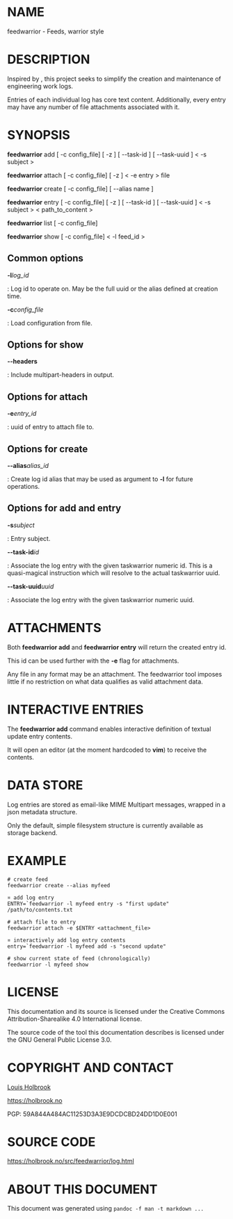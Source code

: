 # NAME

feedwarrior - Feeds, warrior style

# DESCRIPTION

Inspired by [](https//taskwarrior.org), this project seeks to simplify
the creation and maintenance of engineering work logs.

Entries of each individual log has core text content. Additionally,
every entry may have any number of file attachments associated with it.

# SYNOPSIS

**feedwarrior** add \[ -c config_file\] \[ -z \] \[ \--task-id \] \[
\--task-uuid \] \< -s subject \>

**feedwarrior** attach \[ -c config_file\] \[ -z \] \< -e entry \> file

**feedwarrior** create \[ -c config_file\] \[ \--alias name \]

**feedwarrior** entry \[ -c config_file\] \[ -z \] \[ \--task-id \] \[
\--task-uuid \] \< -s subject \> \< path_to_content \>

**feedwarrior** list \[ -c config_file\]

**feedwarrior** show \[ -c config_file\] \< -l feed_id \>

## Common options

**-l***log_id*

:   Log id to operate on. May be the full uuid or the alias defined at
    creation time.

**-c***config_file*

:   Load configuration from file.

## Options for show

**\--headers**

:   Include multipart-headers in output.

## Options for attach

**-e***entry_id*

:   uuid of entry to attach file to.

## Options for create

**\--alias***alias_id*

:   Create log id alias that may be used as argument to **-l** for
    future operations.

## Options for add and entry

**-s***subject*

:   Entry subject.

**\--task-id***id*

:   Associate the log entry with the given taskwarrior numeric id. This
    is a quasi-magical instruction which will resolve to the actual
    taskwarrior uuid.

**\--task-uuid***uuid*

:   Associate the log entry with the given taskwarrior numeric uuid.

# ATTACHMENTS

Both **feedwarrior add** and **feedwarrior entry** will return the
created entry id.

This id can be used further with the **-e** flag for attachments.

Any file in any format may be an attachment. The feedwarrior tool
imposes little if no restriction on what data qualifies as valid
attachment data.

# INTERACTIVE ENTRIES

The **feedwarrior add** command enables interactive definition of
textual update entry contents.

It will open an editor (at the moment hardcoded to **vim**) to receive
the contents.

# DATA STORE

Log entries are stored as email-like MIME Multipart messages, wrapped in
a json metadata structure.

Only the default, simple filesystem structure is currently available as
storage backend.

# EXAMPLE

    # create feed
    feedwarrior create --alias myfeed

    ¤ add log entry
    ENTRY=`feedwarrior -l myfeed entry -s "first update" /path/to/contents.txt

    # attach file to entry
    feedwarrior attach -e $ENTRY <attachment_file>

    ¤ interactively add log entry contents
    entry=`feedwarrior -l myfeed add -s "second update" 

    # show current state of feed (chronologically)
    feedwarrior -l myfeed show

# LICENSE

This documentation and its source is licensed under the Creative Commons
Attribution-Sharealike 4.0 International license.

The source code of the tool this documentation describes is licensed
under the GNU General Public License 3.0.

# COPYRIGHT AND CONTACT

[Louis Holbrook](mailto:dev@holbrook.no)

[](https://holbrook.no)https://holbrook.no

PGP: 59A844A484AC11253D3A3E9DCDCBD24DD1D0E001

# SOURCE CODE

https://holbrook.no/src/feedwarrior/log.html


# ABOUT THIS DOCUMENT

This document was generated using `pandoc -f man -t markdown ...`
